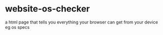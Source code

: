 # website-os-checker
a html page that tells you everything your browser can get from your device eg os specs
